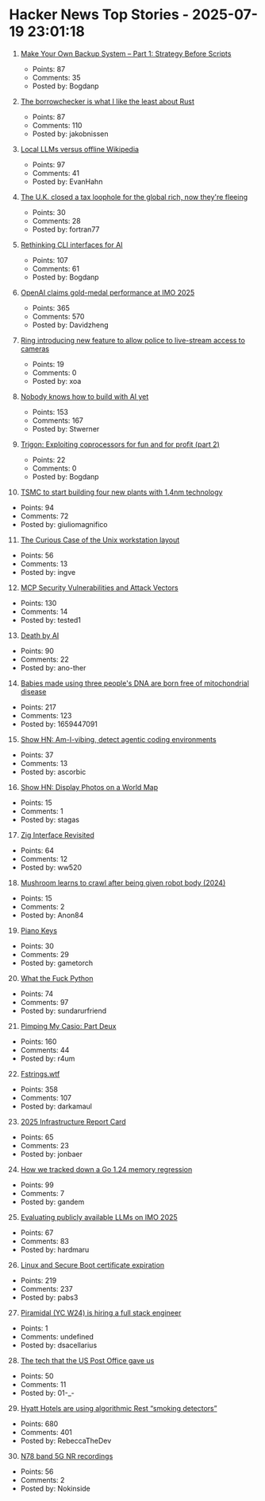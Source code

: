 # Hacker News Top Stories - 2025-07-19 23:01:18

1. [Make Your Own Backup System – Part 1: Strategy Before Scripts](https://it-notes.dragas.net/2025/07/18/make-your-own-backup-system-part-1-strategy-before-scripts/)
   - Points: 87
   - Comments: 35
   - Posted by: Bogdanp

2. [The borrowchecker is what I like the least about Rust](https://viralinstruction.com/posts/borrowchecker/)
   - Points: 87
   - Comments: 110
   - Posted by: jakobnissen

3. [Local LLMs versus offline Wikipedia](https://evanhahn.com/local-llms-versus-offline-wikipedia/)
   - Points: 97
   - Comments: 41
   - Posted by: EvanHahn

4. [The U.K. closed a tax loophole for the global rich, now they're fleeing](https://www.wsj.com/world/uk/the-u-k-closed-a-tax-loophole-for-the-global-rich-now-theyre-fleeing-f078cce4)
   - Points: 30
   - Comments: 28
   - Posted by: fortran77

5. [Rethinking CLI interfaces for AI](https://www.notcheckmark.com/2025/07/rethinking-cli-interfaces-for-ai/)
   - Points: 107
   - Comments: 61
   - Posted by: Bogdanp

6. [OpenAI claims gold-medal performance at IMO 2025](https://twitter.com/alexwei_/status/1946477742855532918)
   - Points: 365
   - Comments: 570
   - Posted by: Davidzheng

7. [Ring introducing new feature to allow police to live-stream access to cameras](https://www.eff.org/deeplinks/2025/07/amazon-ring-cashes-techno-authoritarianism-and-mass-surveillance)
   - Points: 19
   - Comments: 0
   - Posted by: xoa

8. [Nobody knows how to build with AI yet](https://worksonmymachine.substack.com/p/nobody-knows-how-to-build-with-ai)
   - Points: 153
   - Comments: 167
   - Posted by: Stwerner

9. [Trigon: Exploiting coprocessors for fun and for profit (part 2)](https://alfiecg.uk/2025/07/16/Trigon.html)
   - Points: 22
   - Comments: 0
   - Posted by: Bogdanp

10. [TSMC to start building four new plants with 1.4nm technology](https://www.taipeitimes.com/News/front/archives/2025/07/20/2003840583)
   - Points: 94
   - Comments: 72
   - Posted by: giuliomagnifico

11. [The Curious Case of the Unix workstation layout](https://thejpster.org.uk/blog/blog-2025-07-19/)
   - Points: 56
   - Comments: 13
   - Posted by: ingve

12. [MCP Security Vulnerabilities and Attack Vectors](https://forgecode.dev/blog/prevent-attacks-on-mcp/)
   - Points: 130
   - Comments: 14
   - Posted by: tested1

13. [Death by AI](https://davebarry.substack.com/p/death-by-ai)
   - Points: 90
   - Comments: 22
   - Posted by: ano-ther

14. [Babies made using three people's DNA are born free of mitochondrial disease](https://www.bbc.com/news/articles/cn8179z199vo)
   - Points: 217
   - Comments: 123
   - Posted by: 1659447091

15. [Show HN: Am-I-vibing, detect agentic coding environments](https://github.com/ascorbic/am-i-vibing)
   - Points: 37
   - Comments: 13
   - Posted by: ascorbic

16. [Show HN: Display Photos on a World Map](https://worldsnap.surge.sh/)
   - Points: 15
   - Comments: 1
   - Posted by: stagas

17. [Zig Interface Revisited](https://williamw520.github.io/2025/07/13/zig-interface-revisited.html)
   - Points: 64
   - Comments: 12
   - Posted by: ww520

18. [Mushroom learns to crawl after being given robot body (2024)](https://www.the-independent.com/tech/robot-mushroom-biohybrid-robotics-cornell-b2610411.html)
   - Points: 15
   - Comments: 2
   - Posted by: Anon84

19. [Piano Keys](https://www.mathpages.com/home/kmath043.htm)
   - Points: 30
   - Comments: 29
   - Posted by: gametorch

20. [What the Fuck Python](https://colab.research.google.com/github/satwikkansal/wtfpython/blob/master/irrelevant/wtf.ipynb)
   - Points: 74
   - Comments: 97
   - Posted by: sundarurfriend

21. [Pimping My Casio: Part Deux](https://blog.jgc.org/2025/07/pimping-my-casio-part-deux.html)
   - Points: 160
   - Comments: 44
   - Posted by: r4um

22. [Fstrings.wtf](https://fstrings.wtf/)
   - Points: 358
   - Comments: 107
   - Posted by: darkamaul

23. [2025 Infrastructure Report Card](https://infrastructurereportcard.org/)
   - Points: 65
   - Comments: 23
   - Posted by: jonbaer

24. [How we tracked down a Go 1.24 memory regression](https://www.datadoghq.com/blog/engineering/go-memory-regression/)
   - Points: 99
   - Comments: 7
   - Posted by: gandem

25. [Evaluating publicly available LLMs on IMO 2025](https://matharena.ai/imo/)
   - Points: 67
   - Comments: 83
   - Posted by: hardmaru

26. [Linux and Secure Boot certificate expiration](https://lwn.net/SubscriberLink/1029767/08f1d17c020e8292/)
   - Points: 219
   - Comments: 237
   - Posted by: pabs3

27. [Piramidal (YC W24) is hiring a full stack engineer](https://www.ycombinator.com/companies/piramidal/jobs/JfeI3uE-full-stack-engineer)
   - Points: 1
   - Comments: undefined
   - Posted by: dsacellarius

28. [The tech that the US Post Office gave us](https://www.theverge.com/report/709749/usps-250th-anniversary-pioneer-modern-technology)
   - Points: 50
   - Comments: 11
   - Posted by: 01-_-

29. [Hyatt Hotels are using algorithmic Rest “smoking detectors”](https://twitter.com/_ZachGriff/status/1945959030851035223)
   - Points: 680
   - Comments: 401
   - Posted by: RebeccaTheDev

30. [N78 band 5G NR recordings](https://destevez.net/2025/07/n78-band-5g-nr-recordings/)
   - Points: 56
   - Comments: 2
   - Posted by: Nokinside

